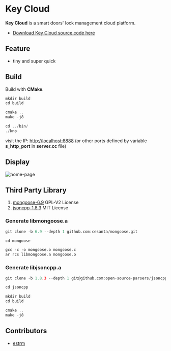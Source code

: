 # Key Cloud

**Key Cloud** is a smart doors' lock management cloud platform.

* [Download Key Cloud source code here](https://github.com/estrm/key-cloud)

## Feature

* tiny and super quick

## Build

Build with **CMake**.

```c
mkdir build
cd build

cmake ..
make -j8

cd ../bin/
./kno
```

visit the IP: [http://localhost:8888](http://localhost:8888) (or other ports defined by variable **s_http_port** in **server.cc** file)

## Display

![home-page](doc/home.png)

## Third Party Library

1. [mongoose-6.9](https://github.com/cesanta/mongoose/tree/6.9) GPL-V2 License
2. [jsoncpp-1.8.3](https://github.com/open-source-parsers/jsoncpp/tree/1.8.3) MIT License

### Generate libmongoose.a

```c
git clone -b 6.9 --depth 1 github.com:cesanta/mongoose.git

cd mongoose

gcc -c -o mongoose.o mongoose.c
ar rcs libmongoose.a mongoose.o
```

### Generate libjsoncpp.a

```c
git clone -b 1.8.3 --depth 1 git@github.com:open-source-parsers/jsoncpp.git

cd jsoncpp

mkdir build
cd build

cmake ..
make -j8
```

## Contributors

* [estrm](https://github.com/estrm)
